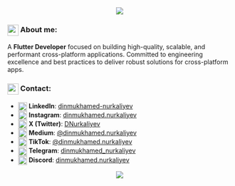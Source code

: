 <div align="center">
<img src="https://indoanalytica.com/static/images/bannerr.gif" />
</div>



### <img align="center" src="https://em-content.zobj.net/source/animated-noto-color-emoji/427/writing-hand_270d-fe0f.gif" width="25"/>  About me:
A **Flutter Developer** focused on building high-quality, scalable, and performant cross-platform applications. Committed to engineering excellence and best practices to deliver robust solutions for cross-platform apps.

### <img align="center" src="https://em-content.zobj.net/source/animated-noto-color-emoji/427/bell_1f514.gif" width="25"/> Contact:

- <a href="https://www.linkedin.com/in/dinmukhamed-nurkaliyev-80b5a1326/" target="_blank"><img align="center" src="https://cdn3.iconfinder.com/data/icons/capsocial-round/500/linkedin-512.png" alt="LinkedIn" width="20"/></a> **LinkedIn**: [dinmukhamed-nurkaliyev](https://www.linkedin.com/in/dinmukhamed-nurkaliyev-80b5a1326/)
- <a href="https://www.instagram.com/dinmukhamed.nurkaliyev/" target="_blank"><img align="center" src="https://cdn3.iconfinder.com/data/icons/2018-social-media-logotypes/1000/2018_social_media_popular_app_logo_instagram-512.png" alt="Instagram" width="20"/></a> **Instagram**: [dinmukhamed.nurkaliyev](https://www.instagram.com/dinmukhamed.nurkaliyev/)
- <a href="https://x.com/DNurkaliyev" target="_blank"><img align="center" src="https://cdn3.iconfinder.com/data/icons/2018-social-media-logotypes/1000/2018_social_media_popular_app_logo_twitter-1024.png" alt="X (Twitter)" width="20"/></a> **X (Twitter)**: [DNurkaliyev](https://x.com/DNurkaliyev)
- <a href="https://medium.com/@dinmukhamed.nurkaliyev" target="_blank"><img align="center" src="https://cdn0.iconfinder.com/data/icons/social-media-2092/100/social-62-512.png" alt="Medium" width="20"/></a> **Medium**: [@dinmukhamed.nurkaliyev](https://medium.com/@dinmukhamed.nurkaliyev)
- <a href="https://www.tiktok.com/@dinmukhamed.nurkaliyev" target="_blank"><img align="center" src="https://cdn1.iconfinder.com/data/icons/popular-social-massmedia/120/tiktok-512.png" alt="TikTok" width="20"/></a> **TikTok**: [@dinmukhamed.nurkaliyev](https://www.tiktok.com/@dinmukhamed.nurkaliyev)
- <a href="https://t.me/dinmukhamed_nurkaliyev" target="_blank"><img align="center" src="https://cdn3.iconfinder.com/data/icons/social-icons-33/512/Telegram-1024.png" alt="Telegram" width="20"/></a> **Telegram**: [dinmukhamed_nurkaliyev](https://t.me/dinmukhamed_nurkaliyev)
- <a href="https://discord.com/users/1300002143377428531" target="_blank"><img align="center" src="https://cdn0.iconfinder.com/data/icons/free-social-media-set/24/discord-512.png" alt="Discord" width="20"/></a> **Discord**: [dinmukhamed.nurkaliyev](https://discord.com/users/1300002143377428531)

<div align="center">
<img src="https://user-images.githubusercontent.com/74038190/216655848-cf4d7bed-52aa-4740-8c67-1832472051ec.gif"/>
</div>
